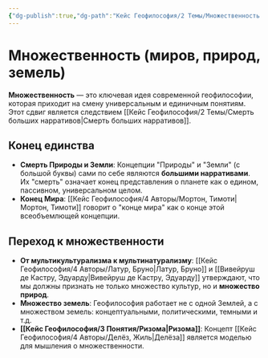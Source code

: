 ```yaml
---
{"dg-publish":true,"dg-path":"Кейс Геофилософия/2 Темы/Множественность (миров, природ, земель)","permalink":"/kejs-geofilosofiya/2-temy/mnozhestvennost-mirov-prirod-zemel/"}
---
```


# Множественность (миров, природ, земель)

**Множественность** — это ключевая идея современной геофилософии, которая приходит на смену универсальным и единичным понятиям. Этот сдвиг является следствием [[Кейс Геофилософия/2 Темы/Смерть больших нарративов\|Смерть больших нарративов]].

## Конец единства
- **Смерть Природы и Земли**: Концепции "Природы" и "Земли" (с большой буквы) сами по себе являются **большими нарративами**. Их "смерть" означает конец представления о планете как о едином, пассивном, универсальном целом.
- **Конец Мира**: [[Кейс Геофилософия/4 Авторы/Мортон, Тимоти\|Мортон, Тимоти]] говорит о "конце мира" как о конце этой всеобъемлющей концепции.

## Переход к множественности
- **От мультикультурализма к мультинатурализму**: [[Кейс Геофилософия/4 Авторы/Латур, Бруно\|Латур, Бруно]] и [[Вивейруш де Кастру, Эдуарду\|Вивейруш де Кастру, Эдуарду]] утверждают, что мы должны признать не только множество культур, но и **множество природ**.
- **Множество земель**: Геофилософия работает не с одной Землей, а с множеством земель: концептуальными, политическими, темными и т.д.
- **[[Кейс Геофилософия/3 Понятия/Ризома\|Ризома]]**: Концепт [[Кейс Геофилософия/4 Авторы/Делёз, Жиль\|Делёза]] является моделью для мышления о множественности.
